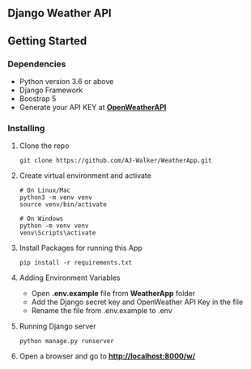 ## Django Weather API

## Getting Started

### Dependencies
- Python version 3.6 or above
- Django Framework
- Boostrap 5
- Generate your API KEY at **[OpenWeatherAPI](https://openweathermap.org/api)**

### Installing

1. Clone the repo

   ```
   git clone https://github.com/AJ-Walker/WeatherApp.git 
   ```
    
2. Create virtual environment and activate 

   ```
   # On Linux/Mac
   python3 -m venv venv
   source venv/bin/activate
   
   # On Windows
   python -m venv venv
   venv\Scripts\activate
   ```

3. Install Packages for running this App

   ```
   pip install -r requirements.txt
   ```

4. Adding Environment Variables
   
   * Open **.env.example** file from **WeatherApp** folder
   * Add the Django secret key and OpenWeather API Key in the file
   * Rename the file from .env.example to .env

4. Running Django server

   ```
   python manage.py runserver
   ```

5. Open a browser and go to **[http://localhost:8000/w/](http://localhost:8000/w/)**

